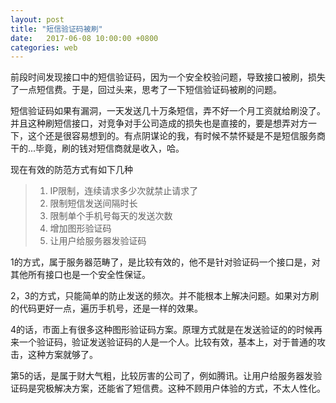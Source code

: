```yaml
---
layout: post
title: "短信验证码被刷"
date:   2017-06-08 10:00:00 +0800
categories: web
---
```


前段时间发现接口中的短信验证码，因为一个安全校验问题，导致接口被刷，损失了一点短信费。于是，回过头来，思考了一下短信验证码被刷的问题。

短信验证码如果有漏洞，一天发送几十万条短信，弄不好一个月工资就给刷没了。并且这种刷短信接口，对竞争对手公司造成的损失也是直接的，要是想弄对方一下，这个还是很容易想到的。有点阴谋论的我，有时候不禁怀疑是不是短信服务商干的...毕竟，刷的钱对短信商就是收入，哈。

现在有效的防范方式有如下几种

>1. IP限制，连续请求多少次就禁止请求了
>2. 限制短信发送间隔时长
>3. 限制单个手机号每天的发送次数
>4. 增加图形验证码
>5. 让用户给服务器发验证码

1的方式，属于服务器范畴了，是比较有效的，他不是针对验证码一个接口是，对其他所有接口也是一个安全性保证。

2，3的方式，只能简单的防止发送的频次。并不能根本上解决问题。如果对方刷的代码更好一点，遍历手机号，还是一样的效果。

4的话，市面上有很多这种图形验证码方案。原理方式就是在发送验证的的时候再来一个验证码，验证发送验证码的人是一个人。比较有效，基本上，对于普通的攻击，这种方案就够了。

第5的话，是属于财大气粗，比较厉害的公司了，例如腾讯。让用户给服务器发验证码是究极解决方案，还能省了短信费。这种不顾用户体验的方式，不太人性化。